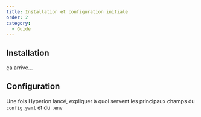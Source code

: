 ```yaml
---
title: Installation et configuration initiale
order: 2
category:
  - Guide
---
```


## Installation

ça arrive...

## Configuration

Une fois Hyperion lancé, expliquer à quoi servent les principaux champs du `config.yaml` et du `.env`
